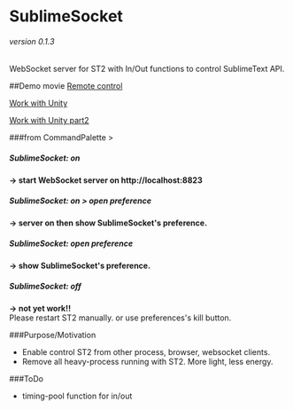 # SublimeSocket
###### version 0.1.3
WebSocket server for ST2 with In/Out functions to control SublimeText API.



##Demo movie
[Remote control](http://www.youtube.com/watch?v=JGBRNrKjrtE)

[Work with Unity](http://www.youtube.com/watch?v=JSdpa_LXa8c&feature=youtu.be)

[Work with Unity part2](http://www.youtube.com/watch?v=JSdpa_LXa8c&feature=youtu.be)

###from CommandPalette >  
##### SublimeSocket: on
**-> start WebSocket server on http://localhost:8823**
##### SublimeSocket: on > open preference
**-> server on then show SublimeSocket's preference.**  
##### SublimeSocket: open preference
**-> show SublimeSocket's preference.**  
##### SublimeSocket: off
**-> not yet work!!**  
Please restart ST2 manually. or use preferences's kill button.



###Purpose/Motivation
* Enable control ST2 from other process, browser, websocket clients.
* Remove all heavy-process running with ST2. More light, less energy.


###ToDo
* timing-pool function for in/out

